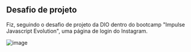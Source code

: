 ## Desafio de projeto

Fiz, seguindo o desafio de projeto da DIO dentro do bootcamp "Impulse Javascript Evolution", uma página de login do Instagram.

![image](https://user-images.githubusercontent.com/57050195/177054817-47ad5f12-0a2f-4a11-9da3-efb2a2f733f9.png)

